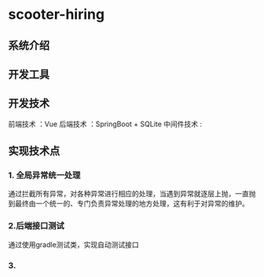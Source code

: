 # scooter-hiring

## 系统介绍

## 开发工具

## 开发技术
前端技术 ：Vue
后端技术 ：SpringBoot + SQLite
中间件技术 :

## 实现技术点
### 1. 全局异常统一处理
通过拦截所有异常，对各种异常进行相应的处理，当遇到异常就逐层上抛，一直抛到最终由一个统一的、专门负责异常处理的地方处理，这有利于对异常的维护。

### 2.后端接口测试
通过使用gradle测试类，实现自动测试接口

### 3.